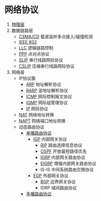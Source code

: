 # 网络协议

1. [物理层](物理层)
2. 数据链路层
	- [CSMA/CD](数据链路层/CSMA-CD.md) 载波监听多点接入/碰撞检测
	- [IEEE 802](数据链路层/IEEE802.md)
	- [LLC](数据链路层/LLC.md) 逻辑链路控制
	- [PPP](数据链路层/PPP.md) 点对点协议
	- [SLIP](数据链路层/SLIP.md) 串行线路网际协议
	- [CSLIP](数据链路层/CSLIP.md) 压缩串行线路网际协议
3. 网络层
	- IP协议簇
		- [ARP](网络层/ARP.md) 地址解析协议
		- [RARP](网络层/RARP.md) 逆地址解析协议
		- [ICMP](网络层/ICMP.md)  网际控制报文协议
		- [IGMP](网络层/IGMP.md) 网际组管理协议
		- [IP](网络层/IP.md) 网际协议
	- [NAT](网络层/NAT.md) 网络地址转换
	- [NAPT](网络层/NAPT.md) 网络端口地址转换
	- 动态路由协议
		- [单播路由协议](网络层/单播路由协议.md)
			- [IGP](网络层/IGP.md) 内部网关协议
				- [RIP](网络层/RIP.md) 路由选择信息协议
				- [OSPF](网络层/OSPF.md) 开放最短路径优先
				- [IGRP](网络层/IGRP.md) 内部网关路由协议
				- [EIGRP](网络层/EIGRP.md) 增强内部网关路由协议
				- IS-IS 中间系统路由交换协议
			- [EGP](网络层/EGP.md) 外部网关协议
				- [BGP](网络层/BGP.md) 边界网关协议
				- IDRP 域间路由协议
		- [多播路由协议](网络层/多播路由协议.md)